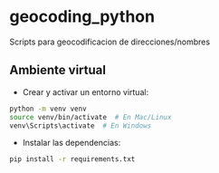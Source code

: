 # geocoding_python
Scripts para geocodificacion de direcciones/nombres

## Ambiente virtual

- Crear y activar un entorno virtual:
```bash
python -m venv venv
source venv/bin/activate  # En Mac/Linux
venv\Scripts\activate  # En Windows
```
- Instalar las dependencias:
```bash
pip install -r requirements.txt
```
